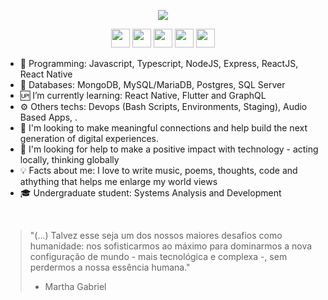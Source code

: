 <!--
**leopq/leopq** is a ✨ _special_ ✨ repository because its `README.md` (this file) appears on your GitHub profile.

Here are some ideas to get you started:

- 🔭 I’m currently working on ...
- 🌱 I’m currently learning ...
- 👯 I’m looking to collaborate on ...
- 🤔 I’m looking for help with ...
- 💬 Ask me about ...
- 📫 How to reach me: ...
- 😄 Pronouns: ...
- ⚡ Fun fact: ...
-->

<p align="center">
  <img src="https://i.imgur.com/dY0Wlfe.png"/>
</p>

<p align="center">
<a href="https://www.linkedin.com/in/leonardoquevedox" target="_blank" rel="nofollow, noreferrer, noopener, external"><img  src="https://simpleicons.org/icons/linkedin.svg" height="30px" ></a>
<a href="https://www.facebook.com/leonardoquevedox" target="_blank" rel="nofollow, noreferrer, noopener, external"><img  src="https://simpleicons.org/icons/facebook.svg" height="30px" ></a>
<a href="https://twitter.com/leopq" target="_blank" rel="nofollow, noreferrer, noopener, external"><img  src="https://simpleicons.org/icons/twitter.svg" height="30px" ></a>
<a href="mailto:lpachecoquevedo@gmail.com?Subject=Contato&body=Ola%20Leo" target="_blank" rel="nofollow, noreferrer, noopener, external"><img  src="https://simpleicons.org/icons/gmail.svg" height="30px" ></a>
<a href="https://www.instagram.com/leonardoquevedox" target="_blank" rel="nofollow, noreferrer, noopener, external"><img  src="https://simpleicons.org/icons/instagram.svg" height="30px" ></a>
</p>

- 📱  Programming: Javascript, Typescript, NodeJS, Express, ReactJS, React Native
- 💾  Databases: MongoDB, MySQL/MariaDB, Postgres, SQL Server
- 🆙  I’m currently learning: React Native, Flutter and GraphQL
- ⚙️   Others techs: Devops (Bash Scripts, Environments, Staging), Audio Based Apps, .
- 👯  I'm looking to make meaningful connections and help build the next generation of digital experiences.
- 🤔  I'm looking for help to make a positive impact with technology - acting locally, thinking globally
- 💡  Facts about me: I love to write music, poems, thoughts, code and athything that helps me enlarge my world views
- 🎓  Undergraduate student: Systems Analysis and Development

<br />

<!--- 
![Top Languages](https://github-readme-stats.vercel.app/api/top-langs/?username=leopq&layout=compact)
-->

<!--- 
<img src="https://i.imgur.com/nY5h9tO.gif" width="350" />
-->

> "(...) Talvez esse seja um dos nossos maiores desafios como humanidade: nos sofisticarmos ao máximo para dominarmos a nova configuração de mundo - mais tecnológica e complexa -, sem perdermos a nossa essência humana." 
> - Martha Gabriel

<br />
